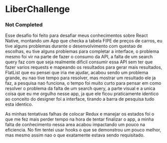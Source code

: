 # LiberChallenge

### Not Completed

Esse desafio foi feito para desafiar meus conhecimentos sobre React Native, montando um App que checka a tabela FIPE de preços de carros, eu tive alguns problemas durante o desenvolvimento com questao de escolhas, eu tive alguns problemas para completar a interface, o problema mesmo foi vir na parte de fazer o consumo da API, a falta de um search query faz com que seja realmente dificil consumir essa API sem ter que fazer varios requests e mapeando os resultados para gerar mais resultados, FlatList que eu pensei que iria me ajudar, acabou sendo um problema grande, eu nao tive tempo para resolver, mas mostrar um resultado ele ja faz, a pesquisa nao funciona, o tempo foi muito curto para pensar em como resolver o problema da falta de um search query, a parte visual e a unica coisa que eu me orgulho nesse app, ja que ele ficou praticamente identico ao conceito do designer foi a interface, tirando a barra de pesquisa tudo esta identico.

As minhas tentativas falhas de colocar Redux e manejar os estados foi o que me fez mais perder tempo na hora de tentar finalizar o app, a minha falta de conhecimento nessa area acabou impactando um pouco na eficiencia. No fim tentei usar hooks o que se demonstrou um pouco melhor, mas mesmo assim nao o que exatamente estava sendo requisitado.
